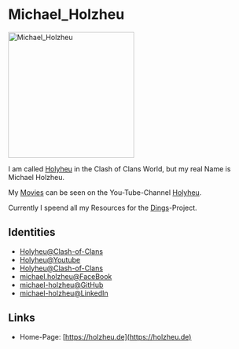 # Michael_Holzheu

<img src="400000028.jpg" alt="Michael_Holzheu" style="width:256px; height: 256px;"/>

I am called [Holyheu](4.md) in the Clash of Clans World, but my real Name is Michael Holzheu.

My [Movies](700018.md) can be seen on the You-Tube-Channel [Holyheu](190000002.md).

Currently I speend all my Resources for the [Dings](300000006.md)-Project.

## Identities

- [Holyheu@Clash-of-Clans](4.md)
- [Holyheu@Youtube](190000002.md)
- [Holyheu@Clash-of-Clans](4.md)
- [michael.holzheu@FaceBook](1971099004.md)
- [michael-holzheu@GitHub](1971099003.md)
- [michael-holzheu@LinkedIn](1971099002.md)

## Links

- Home-Page: [https://holzheu.de](https://holzheu.de)
